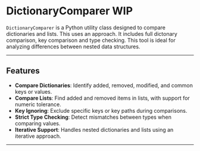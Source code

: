# DictionaryComparer **WIP**

`DictionaryComparer` is a Python utility class designed to compare dictionaries and lists. This uses an approach. It includes full dictonary comparison, key comparison and type checking. This tool is ideal for analyzing differences between nested data structures.

---

## Features

- **Compare Dictionaries**: Identify added, removed, modified, and common keys or values.
- **Compare Lists**: Find added and removed items in lists, with support for numeric tolerance.
- **Key Ignoring**: Exclude specific keys or key paths during comparisons.
- **Strict Type Checking**: Detect mismatches between types when comparing values.
- **Iterative Support**: Handles nested dictionaries and lists using an iterative approach.

---
